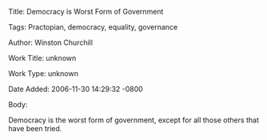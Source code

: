 Title:  Democracy is Worst Form of Government

Tags:   Practopian, democracy, equality, governance

Author: Winston Churchill

Work Title: unknown

Work Type: unknown

Date Added: 2006-11-30 14:29:32 -0800

Body: 

Democracy is the worst form of government, except for all those others that have been tried.

